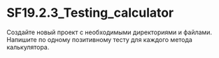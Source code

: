 # SF19.2.3_Testing_calculator
Создайте новый проект с необходимыми директориями и файлами. Напишите по одному позитивному тесту для каждого метода калькулятора.
